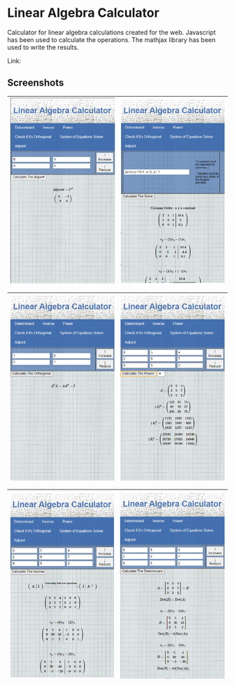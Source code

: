 # Linear Algebra Calculator

Calculator for linear algebra calculations created for the web. Javascript has been used to calculate the operations. The mathjax library has been used to write the results.

Link: 

## Screenshots

| ![](images/1.png) | ![](images/2.png) | 
|:---:|:---:|

![](images/3.png) | ![](images/4.png) |
|:---:|:---:|

![](images/5.png) | ![](images/6.png) |
|:---:|:---:|

